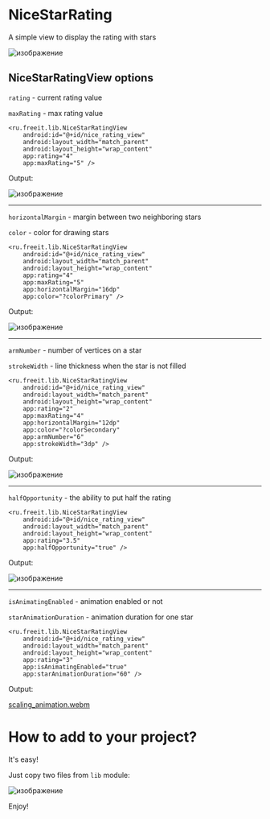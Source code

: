 # NiceStarRating
A simple view to display the rating with stars

![изображение](https://github.com/evitwilly/NiceStarRating/assets/40917658/3b66e150-9bd9-4680-9c31-c3e9e4b80bfe)

## NiceStarRatingView options

`rating` - current rating value

`maxRating` - max rating value

    <ru.freeit.lib.NiceStarRatingView
        android:id="@+id/nice_rating_view"
        android:layout_width="match_parent"
        android:layout_height="wrap_content"
        app:rating="4"
        app:maxRating="5" />        

Output:

![изображение](https://github.com/evitwilly/NiceStarRating/assets/40917658/d01ffbf7-62e9-49af-8dfd-38947d92f1f4)

___

`horizontalMargin` - margin between two neighboring stars 

`color` - color for drawing stars

    <ru.freeit.lib.NiceStarRatingView
        android:id="@+id/nice_rating_view"
        android:layout_width="match_parent"
        android:layout_height="wrap_content"
        app:rating="4"
        app:maxRating="5"
        app:horizontalMargin="16dp"
        app:color="?colorPrimary" />

Output:

![изображение](https://github.com/evitwilly/NiceStarRating/assets/40917658/acaea073-01e3-42aa-a3e9-3fd8e2a60892)

___

`armNumber` - number of vertices on a star

`strokeWidth` - line thickness when the star is not filled

    <ru.freeit.lib.NiceStarRatingView
        android:id="@+id/nice_rating_view"
        android:layout_width="match_parent"
        android:layout_height="wrap_content"
        app:rating="2"
        app:maxRating="4"
        app:horizontalMargin="12dp"
        app:color="?colorSecondary"
        app:armNumber="6"
        app:strokeWidth="3dp" />

Output:

![изображение](https://github.com/evitwilly/NiceStarRating/assets/40917658/8940c52f-8d7d-487d-b92b-18864779daa8)

___

`halfOpportunity` - the ability to put half the rating

    <ru.freeit.lib.NiceStarRatingView
        android:id="@+id/nice_rating_view"
        android:layout_width="match_parent"
        android:layout_height="wrap_content"
        app:rating="3.5"
        app:halfOpportunity="true" />

Output:

![изображение](https://github.com/evitwilly/NiceStarRating/assets/40917658/cbe18b5c-ab62-47c0-bbbe-1d0496b08621)

___

`isAnimatingEnabled` - animation enabled or not

`starAnimationDuration` - animation duration for one star

    <ru.freeit.lib.NiceStarRatingView
        android:id="@+id/nice_rating_view"
        android:layout_width="match_parent"
        android:layout_height="wrap_content"
        app:rating="3"
        app:isAnimatingEnabled="true"
        app:starAnimationDuration="60" />

Output:

[scaling_animation.webm](https://github.com/evitwilly/NiceStarRating/assets/40917658/0123f729-ce50-46b1-8029-11f88aba9813)

# How to add to your project?

It's easy! 

Just copy two files from `lib` module:

![изображение](https://github.com/evitwilly/NiceStarRating/assets/40917658/3c1f9cff-56bb-426c-ad69-c05ff1690bc5)

Enjoy!
